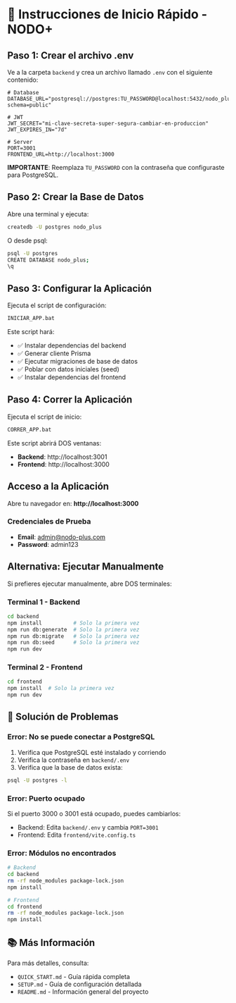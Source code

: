 # 🚀 Instrucciones de Inicio Rápido - NODO+

## Paso 1: Crear el archivo .env

Ve a la carpeta `backend` y crea un archivo llamado `.env` con el siguiente contenido:

```env
# Database
DATABASE_URL="postgresql://postgres:TU_PASSWORD@localhost:5432/nodo_plus?schema=public"

# JWT
JWT_SECRET="mi-clave-secreta-super-segura-cambiar-en-produccion"
JWT_EXPIRES_IN="7d"

# Server
PORT=3001
FRONTEND_URL=http://localhost:3000
```

**IMPORTANTE**: Reemplaza `TU_PASSWORD` con la contraseña que configuraste para PostgreSQL.

## Paso 2: Crear la Base de Datos

Abre una terminal y ejecuta:

```bash
createdb -U postgres nodo_plus
```

O desde psql:

```bash
psql -U postgres
CREATE DATABASE nodo_plus;
\q
```

## Paso 3: Configurar la Aplicación

Ejecuta el script de configuración:

```bash
INICIAR_APP.bat
```

Este script hará:
- ✅ Instalar dependencias del backend
- ✅ Generar cliente Prisma
- ✅ Ejecutar migraciones de base de datos
- ✅ Poblar con datos iniciales (seed)
- ✅ Instalar dependencias del frontend

## Paso 4: Correr la Aplicación

Ejecuta el script de inicio:

```bash
CORRER_APP.bat
```

Este script abrirá DOS ventanas:
- **Backend**: http://localhost:3001
- **Frontend**: http://localhost:3000

## Acceso a la Aplicación

Abre tu navegador en: **http://localhost:3000**

### Credenciales de Prueba

- **Email**: admin@nodo-plus.com
- **Password**: admin123

## Alternativa: Ejecutar Manualmente

Si prefieres ejecutar manualmente, abre DOS terminales:

### Terminal 1 - Backend

```bash
cd backend
npm install          # Solo la primera vez
npm run db:generate  # Solo la primera vez
npm run db:migrate   # Solo la primera vez
npm run db:seed      # Solo la primera vez
npm run dev
```

### Terminal 2 - Frontend

```bash
cd frontend
npm install  # Solo la primera vez
npm run dev
```

## 🐛 Solución de Problemas

### Error: No se puede conectar a PostgreSQL

1. Verifica que PostgreSQL esté instalado y corriendo
2. Verifica la contraseña en `backend/.env`
3. Verifica que la base de datos exista:

```bash
psql -U postgres -l
```

### Error: Puerto ocupado

Si el puerto 3000 o 3001 está ocupado, puedes cambiarlos:

- Backend: Edita `backend/.env` y cambia `PORT=3001`
- Frontend: Edita `frontend/vite.config.ts`

### Error: Módulos no encontrados

```bash
# Backend
cd backend
rm -rf node_modules package-lock.json
npm install

# Frontend
cd frontend
rm -rf node_modules package-lock.json
npm install
```

## 📚 Más Información

Para más detalles, consulta:
- `QUICK_START.md` - Guía rápida completa
- `SETUP.md` - Guía de configuración detallada
- `README.md` - Información general del proyecto

